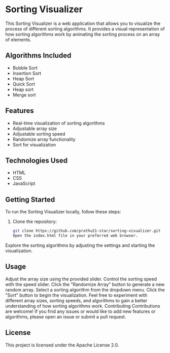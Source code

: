 # Sorting Visualizer

This Sorting Visualizer is a web application that allows you to visualize the process of different sorting algorithms. It provides a visual representation of how sorting algorithms work by animating the sorting process on an array of elements.

## Algorithms Included

- Bubble Sort
- Insertion Sort
- Heap Sort
- Quick Sort
- Heap sort
- Merge sort

## Features

- Real-time visualization of sorting algorithms
- Adjustable array size
- Adjustable sorting speed
- Randomize array functionality
- Sort for visualization

## Technologies Used

- HTML
- CSS
- JavaScript

## Getting Started

To run the Sorting Visualizer locally, follow these steps:

1. Clone the repository:

   ```bash
   git clone https://github.com/prathu21-star/sorting-visualizer.git
   Open the index.html file in your preferred web browser.

Explore the sorting algorithms by adjusting the settings and starting the visualization.

## Usage


Adjust the array size using the provided slider.
Control the sorting speed with the speed slider.
Click the "Randomize Array" button to generate a new random array.
Select a sorting algorithm from the dropdown menu.
Click the "Sort" button to begin the visualization.
Feel free to experiment with different array sizes, sorting speeds, and algorithms to gain a better understanding of how sorting algorithms work.
Contributing
Contributions are welcome! If you find any issues or would like to add new features or algorithms, please open an issue or submit a pull request.

## License
This project is licensed under the Apache License 2.0.
